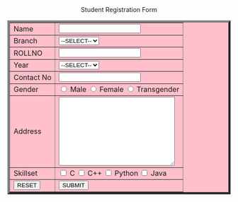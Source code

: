 <html>
<center><head>Student Registration Form</head></center>
<body>
<form>
<table align="center" bgcolor="pink" border="5" cellspacing="5" cellpadding="14">
<tr>
    <td>Name</td>
    <td><input type="text" name="n"></td>
</tr>
<tr>
    <td>Branch</td>
    <td>
        <select>
            <option>--SELECT--</option>
            <option>CSE</option>
            <option>ECE</option>
            <option>IT</option>
            <option>EEE</option>
            <option>CIVIL</option>
            <option>MECH</option>
            <option>AUTO</option>
        </select>
    </td>
</tr>
<tr>
    <td>ROLLNO</td>
    <td><input type="text" name="rollno"></td>
</tr>
<tr>
    <td>Year</td>
    <td>
        <select>
            <option>--SELECT--</option>
            <option>I</option>
            <option>II</option>
            <option>III</option>
            <option>IV</option>
        </select>
    </td>
</tr>
<tr>
    <td>Contact No</td>
    <td><input type="text" name="countno"></td>
</tr>
<tr>
    <td>Gender</td>
    <td>
        <input type="radio" name="gender"> Male
        <input type="radio" name="gender"> Female
        <input type="radio" name="gender"> Transgender
    </td>
</tr>
<tr>
    <td>Address</td>
    <td><textarea rows="10" cols="30" name="a"></textarea></td>
</tr>
<tr>
    <td>Skillset</td>
    <td>
        <input type="checkbox" name="ss"> C
        <input type="checkbox" name="ss"> C++
        <input type="checkbox" name="ss"> Python
        <input type="checkbox" name="ss"> Java
    </td>
</tr>
<tr>
    <td><input type="reset" value="RESET"></td>
    <td><input type="submit" value="SUBMIT"></td>
</tr>
</table>
</form>
</body>
</html>
